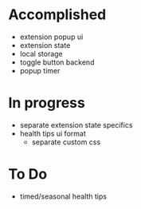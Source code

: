 # Accomplished
- extension popup ui
- extension state
- local storage
- toggle button backend
- popup timer

# In progress
- separate extension state specifics
- health tips ui format
    - separate custom css 

# To Do
- timed/seasonal health tips

